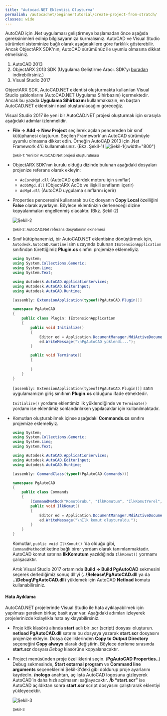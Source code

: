 ```yaml
---
title: "Autocad.NET Eklentisi Oluşturma"
permalink: /autocadnet/beginnertutorial/create-project-from-stratch/
classes: wide
---
```


AutoCAD için .Net uygulaması geliştirmeye başlamadan önce aşağıda gereksinimleri edinip bilgisayarınıza kurmalısınız. AutoCAD ve Visual Studio sürümleri sisteminize bağlı olarak aşağıdakilere göre farklılık gösterebilir. Ancak ObjectARX SDK'nın, AutoCAD sürümünüz ile uyumlu olmasına dikkat etmelisiniz.

1. AutoCAD 2013
2. ObjectARX 2013 SDK (Uygulama Geliştirme Aracı. SDK'yı [buradan](https://www.autodesk.com/developer-network/platform-technologies/autocad/objectarx) indirebilirsiniz.)
4. Visual Studio 2017

ObjectARX SDK, AutoCAD.NET eklentisi oluşturmakta kullanılan Visual Studio şablonlarını (AutoCAD.NET Uygulama Sihirbazını) içermektedir. Ancak bu yazıda **Uygulama Sihirbazını** kullanmaksızın, en baştan AutoCAD.NET eklentisini nasıl oluşturulacağını göreceğiz.

Visual Studio 2017 ile yeni bir AutoCAD.NET projesi oluşturmak için sırasıyla aşağıdaki adımlar izlenmelidir.

- **File → Add → New Project** seçilerek açılan pencereden bir sınıf kütüphanesi oluşturun. Seçilen Framework'un AutoCAD sürümüyle uyumlu olmasına dikkat edin. Örneğin AutoCAD 2013 için .Net Framework 4'ü kullanmalısınız. (Bkz. Şekil-1)
	![Şekil-1](https://eykaraduman.github.io/assets/images/add-new-project.png "Şekil-1"){:width="800"}
	
	<sub>Şekil-1: Yeni bir AutoCAD.Net projesi oluşturulması</sub>
	
- ObjectARX SDK'nın kurulu olduğu dizinde bulunan aşağıdaki dosyaları projenize referans olarak ekleyin:
  - `AcCoreMgd.dll` (AutoCAD çekirdek motoru için sınıflar)
  - `AcDbMgd.dll` (ObjectARX AcDb ve ilişkili sınıflarını içerir) 
  - `AcMgd.dll` (AutoCAD uygulama sınıflarını içerir)

- Properties penceresini kullanarak bu üç dosyanın **Copy Local** özelliğini **False** olarak ayarlayın. Böylece eklentinizin derleneceği dizine kopyalanmaları engellenmiş olacaktır. (Bkz. Şekil-2)

  ![Şekil-2](https://eykaraduman.github.io/assets/images/copy-local-false.png "Şekil-2")
  	

  <sub>Şekil-2: AutoCAD.Net referans dosyalarının eklnemesi</sub>

- Sınıf kütüphanemizi, bir AutoCAD.NET eklentisine dönüştürmek için,  `Autodesk.AutoCAD.Runtime` isim uzayında bulunan `IExtensionApplication` sınıfından türettiğimiz  **Plugin.cs** sınıfını projemize eklemeliyiz.

  ```csharp
  using System;
  using System.Collections.Generic;
  using System.Linq;
  using System.Text;
  
  using Autodesk.AutoCAD.ApplicationServices;
  using Autodesk.AutoCAD.EditorInput;
  using Autodesk.AutoCAD.Runtime;
  
  [assembly: ExtensionApplication(typeof(PgAutoCAD.Plugin))]
  
  namespace PgAutoCAD
  {
      public class Plugin: IExtensionApplication
      {
          public void Initialize()
          {
              Editor ed = Application.DocumentManager.MdiActiveDocument.Editor;
              ed.WriteMessage("\nPgAutoCAD yüklendi...");
          }
  
          public void Terminate()
          {
              
          }
      }
  }
  ```

  `[assembly: ExtensionApplication(typeof(PgAutoCAD.Plugin))]` satırı uygulamamızın giriş sınıfının **Plugin.cs** olduğunu ifade etmektedir.

  `Initialize()` yordamı eklentimiz ilk yüklendiğinde ve `Terminate()` yordamı ise eklentimiz sonlandırılırken yapılacaklar için kullanılmaktadır.

- Komutları oluşturabilmek içinse aşağıdaki **Commands.cs** sınıfını projemize eklemeliyiz.

  ```csharp
  using System;
  using System.Collections.Generic;
  using System.Linq;
  using System.Text;
  
  using Autodesk.AutoCAD.ApplicationServices;
  using Autodesk.AutoCAD.EditorInput;
  using Autodesk.AutoCAD.Runtime;
  
  [assembly: CommandClass(typeof(PgAutoCAD.Commands))]
  
  namespace PgAutoCAD
  {
      public class Commands
      {
          [CommandMethod("KomutGrubu", "IlkKomutum", "IlkKomutYerel", CommandFlags.Modal)]
          public void IlkKomut() 
          {
              Editor ed = Application.DocumentManager.MdiActiveDocument.Editor;
              ed.WriteMessage("\nİlk komut oluşturuldu.");
          }
      }
  }
  ```

  Komutlar, `public void IlkKomut()` 'da olduğu gibi, `CommandMethod`etiketine bağlı birer yordam olarak tanımlanmaktadır. AutoCAD komut satırına **IlkKomutum** yazıldığında `IlkKomut()` yormamı çalışacaktır.
  
  Artık Visual Studio 2017 ortamında **Build &rarr; Build PgAutoCAD** sekmesini seçerek derlediğimiz sonuç dll’yi (**..\Release\PgAutoCAD.dll** ya da **..\Debug\PgAutoCAD.dll**) yüklemek için AutoCAD **Netload** komutu kullanabilirsiniz.

#### Hata Ayıklama
AutoCAD.NET projelerinde Visual Studio ile hata ayıklayabilmek için yapılması gereken birkaç basit ayar var.
Aşağıdaki adımları izleyerek projelerinizde kolaylıkla hata ayıklayabilirsiniz.

- Proje kök klasörü altında **start** adlı bir .scr (script) dosyası oluşturun. **netload PgAutoCAD.dll** satırını bu dosyaya yazarak **start.scr** dosyasını projenize ekleyin. Dosya özelliklerinden **Copy to Output Directory** seçeneğini **Copy always** olarak değiştirin. Böylece derleme sırasında **start.scr** dosyası *Debug* klasörüne kopyalanacaktır.

- Project menüsünden proje özelliklerini seçin. (**PgAutoCAD Properties..**) Debug sekmesinde, **Start extarnal program** ve **Command line arguments** seçeneklerini Şekil-3'deki gibi doldurup proje ayarlarını kaydedin. **/nologo** anahtarı, açılışta AutoCAD logosunu gizleyerek AutoCAD’in daha hızlı açılmasını sağlayacaktır. **/b “start.scr”** ise AutoCAD açıldıktan sonra **start.scr** script dosyasını çalıştırarak eklentiyi yükleyecektir.

  ![Şekil-3](https://eykaraduman.github.io/assets/images/debug-properties.png "Şekil-3")
  	

  <sub>Şekil-3</sub>


